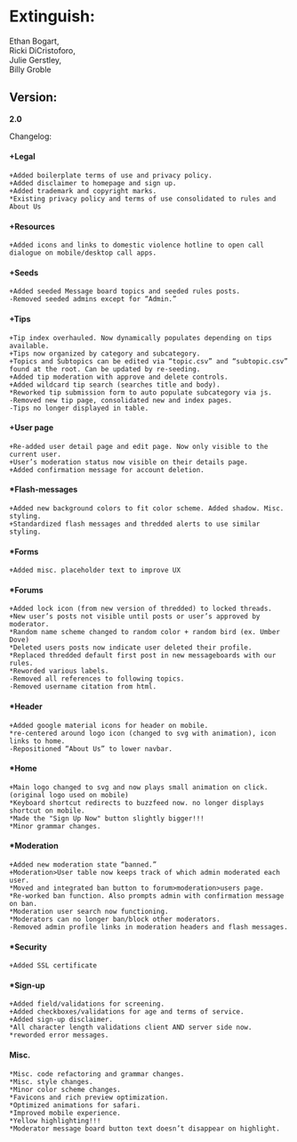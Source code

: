 #  Extinguish:  
Ethan Bogart,  
Ricki DiCristoforo,  
Julie Gerstley,  
Billy Groble  

##  Version:
**2.0**

Changelog:  
####  **+Legal**  
	+Added boilerplate terms of use and privacy policy.
	+Added disclaimer to homepage and sign up.  
	+Added trademark and copyright marks.  
	*Existing privacy policy and terms of use consolidated to rules and About Us  
####  **+Resources**
	+Added icons and links to domestic violence hotline to open call dialogue on mobile/desktop call apps.
####  **+Seeds**  
	+Added seeded Message board topics and seeded rules posts.  
	-Removed seeded admins except for “Admin.”  
####  **+Tips**  
	+Tip index overhauled. Now dynamically populates depending on tips available.  
	+Tips now organized by category and subcategory.  
	+Topics and Subtopics can be edited via “topic.csv” and “subtopic.csv” found at the root. Can be updated by re-seeding.  
	+Added tip moderation with approve and delete controls.  
	+Added wildcard tip search (searches title and body).  
	*Reworked tip submission form to auto populate subcategory via js.  
	-Removed new tip page, consolidated new and index pages.  
	-Tips no longer displayed in table.  
####  **+User page**  
	+Re-added user detail page and edit page. Now only visible to the current user.  
	+User’s moderation status now visible on their details page.  
	+Added confirmation message for account deletion.  
####  ***Flash-messages**  
	+Added new background colors to fit color scheme. Added shadow. Misc. styling.  
 	+Standardized flash messages and thredded alerts to use similar styling.  
####  ***Forms**  
	+Added misc. placeholder text to improve UX
####  ***Forums**  
	+Added lock icon (from new version of thredded) to locked threads.  
	+New user’s posts not visible until posts or user’s approved by moderator.  
	*Random name scheme changed to random color + random bird (ex. Umber Dove)  
	*Deleted users posts now indicate user deleted their profile.  
	*Replaced thredded default first post in new messageboards with our rules.  
	*Reworded various labels.  
	-Removed all references to following topics.  
	-Removed username citation from html.  
####  ***Header**  
	+Added google material icons for header on mobile.  
	*re-centered around logo icon (changed to svg with animation), icon links to home.  
	-Repositioned “About Us” to lower navbar.  
####  ***Home**  
	+Main logo changed to svg and now plays small animation on click. (original logo used on mobile)  
	*Keyboard shortcut redirects to buzzfeed now. no longer displays shortcut on mobile.  
	*Made the "Sign Up Now" button slightly bigger!!!
	*Minor grammar changes.  
####  ***Moderation**  
	+Added new moderation state “banned.”  
	+Moderation>User table now keeps track of which admin moderated each user.  
	*Moved and integrated ban button to forum>moderation>users page.  
	*Re-worked ban function. Also prompts admin with confirmation message on ban.  
	*Moderation user search now functioning.  
	*Moderators can no longer ban/block other moderators.  
	-Removed admin profile links in moderation headers and flash messages.  
####  ***Security**  
	+Added SSL certificate 
####  ***Sign-up**  
	+Added field/validations for screening.  
	+Added checkboxes/validations for age and terms of service.  
	+Added sign-up disclaimer.  
	*All character length validations client AND server side now.  
	*reworded error messages.  
####  **Misc.**   
	*Misc. code refactoring and grammar changes.  
	*Misc. style changes.  
	*Minor color scheme changes.  
	*Favicons and rich preview optimization.  
	*Optimized animations for safari.  
	*Improved mobile experience.  
	*Yellow highlighting!!!  
	*Moderator message board button text doesn’t disappear on highlight. 
	
